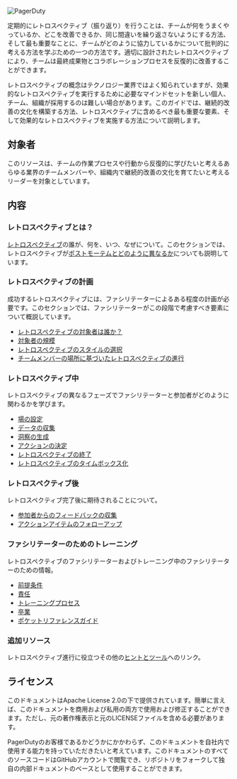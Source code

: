![PagerDuty](/assets/images/headers/Retros-Title.png)

定期的にレトロスペクティブ（振り返り）を行うことは、チームが何をうまくやっているか、どこを改善できるか、同じ間違いを繰り返さないようにする方法、そして最も重要なことに、チームがどのように協力しているかについて批判的に考える方法を学ぶための一つの方法です。適切に設計されたレトロスペクティブにより、チームは最終成果物とコラボレーションプロセスを反復的に改善することができます。

レトロスペクティブの概念はテクノロジー業界ではよく知られていますが、効果的なレトロスペクティブを実行するために必要なマインドセットを新しい個人、チーム、組織が採用するのは難しい場合があります。このガイドでは、継続的改善の文化を構築する方法、レトロスペクティブに含めるべき最も重要な要素、そして効果的なレトロスペクティブを実施する方法について説明します。

## 対象者
このリソースは、チームの作業プロセスや行動から反復的に学びたいと考えるあらゆる業界のチームメンバーや、組織内で継続的改善の文化を育てたいと考えるリーダーを対象としています。

## 内容

### レトロスペクティブとは？
[レトロスペクティブ](getting_started.md)の誰が、何を、いつ、なぜについて。このセクションでは、レトロスペクティブが[ポストモーテムとどのように異なるか](getting_started.md#the-differences-between-retrospectives-and-postmortems)についても説明しています。

### レトロスペクティブの計画
成功するレトロスペクティブには、ファシリテーターによるある程度の計画が必要です。このセクションでは、ファシリテーターがこの段階で考慮すべき要素について概説しています。

- [レトロスペクティブの対象者は誰か？](planning.md#whos-the-retrospective-audience)
- [対象者の規模](planning.md#audience-size)
- [レトロスペクティブのスタイルの選択](planning.md#choosing-a-retrospective-style)
- [チームメンバーの場所に基づいたレトロスペクティブの進行](planning.md#facilitating-retrospectives-based-on-team-member-locations)

### レトロスペクティブ中
レトロスペクティブの異なるフェーズでファシリテーターと参加者がどのように関わるかを学びます。

- [場の設定](during.md#setting-the-stage)
- [データの収集](during.md#gathering-data)
- [洞察の生成](during.md#generating-insights)
- [アクションの決定](during.md#deciding-on-action)
- [レトロスペクティブの終了](during.md#closing-the-retrospective)
- [レトロスペクティブのタイムボックス化](during.md#timeboxing-the-retrospective)

### レトロスペクティブ後
レトロスペクティブ完了後に期待されることについて。

- [参加者からのフィードバックの収集](after.md#gathering-feedback-from-participants)
- [アクションアイテムのフォローアップ](after.md#following-up-on-action-items)

### ファシリテーターのためのトレーニング
レトロスペクティブのファシリテーターおよびトレーニング中のファシリテーターのための情報。

- [前提条件](facilitator_training.md#prerequisites)
- [責任](facilitator_training.md#responsibilities)
- [トレーニングプロセス](facilitator_training.md#training-process)
- [卒業](facilitator_training.md#graduation)
- [ポケットリファレンスガイド](facilitator_training.md#pocket-reference-guide)

### 追加リソース
レトロスペクティブ進行に役立つその他の[ヒントとツール](resources.md)へのリンク。

## ライセンス
このドキュメントはApache License 2.0の下で提供されています。簡単に言えば、このドキュメントを商用および私用の両方で使用および修正することができます。ただし、元の著作権表示と元のLICENSEファイルを含める必要があります。

PagerDutyのお客様であるかどうかにかかわらず、このドキュメントを自社内で使用する能力を持っていただきたいと考えています。このドキュメントのすべてのソースコードはGitHubアカウントで閲覧でき、リポジトリをフォークして独自の内部ドキュメントのベースとして使用することができます。
